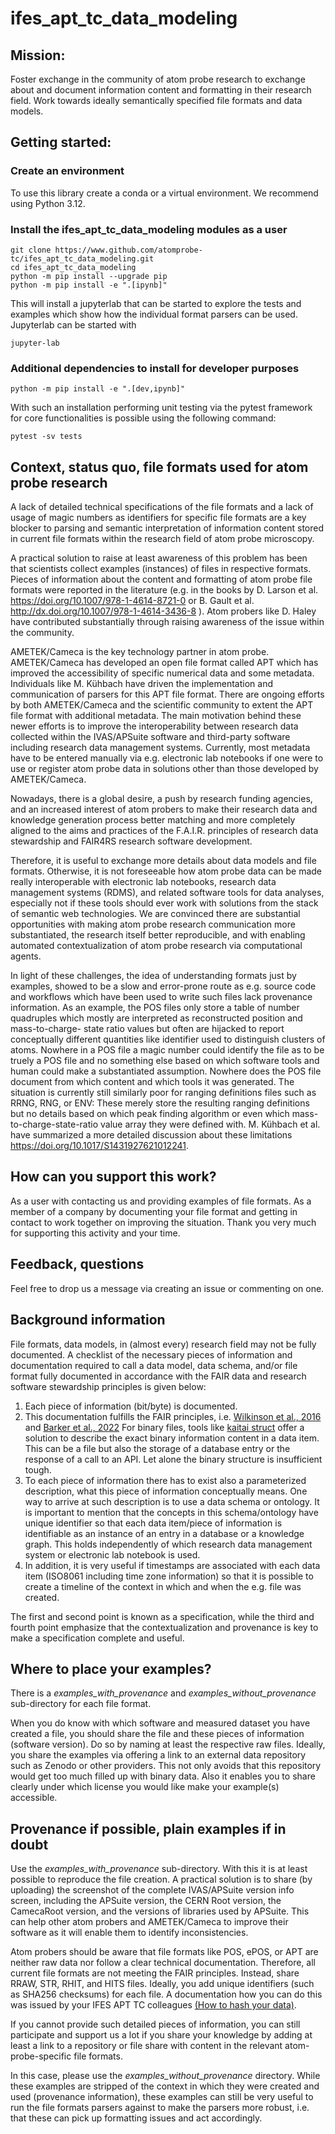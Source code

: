 # ifes_apt_tc_data_modeling

## Mission:
Foster exchange in the community of atom probe research to exchange about and
document information content and formatting in their research field.
Work towards ideally semantically specified file formats and data models.

## Getting started:

### Create an environment
To use this library create a conda or a virtual environment. We recommend using Python 3.12.

### Install the ifes_apt_tc_data_modeling modules as a user

```
git clone https://www.github.com/atomprobe-tc/ifes_apt_tc_data_modeling.git
cd ifes_apt_tc_data_modeling
python -m pip install --upgrade pip
python -m pip install -e ".[ipynb]"
```
This will install a jupyterlab that can be started to explore the tests and examples
which show how the individual format parsers can be used. Jupyterlab can be started with

```
jupyter-lab
```

### Additional dependencies to install for developer purposes
```
python -m pip install -e ".[dev,ipynb]"
```

With such an installation performing unit testing via the pytest framework for core functionalities
is possible using the following command:
```
pytest -sv tests
```

## Context, status quo, file formats used for atom probe research
A lack of detailed technical specifications of the file formats and a lack of usage of magic numbers as identifiers for specific file formats
are a key blocker to parsing and semantic interpretation of information content stored in current file formats within the research field of
atom probe microscopy.

A practical solution to raise at least awareness of this problem has been that scientists collect examples (instances)
of files in respective formats. Pieces of information about the content and formatting of atom probe file formats were reported in the literature
(e.g. in the books by D. Larson et al. https://doi.org/10.1007/978-1-4614-8721-0 or B. Gault et al. http://dx.doi.org/10.1007/978-1-4614-3436-8 ).
Atom probers like D. Haley have contributed substantially through raising awareness of the issue within the community.

AMETEK/Cameca is the key technology partner in atom probe. AMETEK/Cameca has developed an open file format called APT which has improved
the accessibility of specific numerical data and some metadata. Individuals like M. Kühbach have driven the implementation and
communication of parsers for this APT file format. There are ongoing efforts by both AMETEK/Cameca and the scientific community to extent the APT file format
with additional metadata. The main motivation behind these newer efforts is to improve the interoperability between research data collected
within the IVAS/APSuite software and third-party software including research data management systems.
Currently, most metadata have to be entered manually via e.g. electronic lab notebooks if one were to use or register atom probe
data in solutions other than those developed by AMETEK/Cameca.

Nowadays, there is a global desire, a push by research funding agencies, and an increased interest of atom probers
to make their research data and knowledge generation process better matching and more completely aligned to the aims
and practices of the F.A.I.R. principles of research data stewardship and FAIR4RS research software development.

Therefore, it is useful to exchange more details about data models and file formats. Otherwise, it is not foreseeable
how atom probe data can be made really interoperable with electronic lab notebooks, research data management
systems (RDMS), and related software tools for data analyses, especially not if these tools should ever work with
solutions from the stack of semantic web technologies. We are convinced there are substantial opportunities with making
atom probe research communication more substantiated, the research itself better reproducible, and with enabling
automated contextualization of atom probe research via computational agents.

In light of these challenges, the idea of understanding formats just by examples, showed to be a slow and error-prone route
as e.g. source code and workflows which have been used to write such files lack provenance information. As an example,
the POS files only store a table of number quadruples which mostly are interpreted as reconstructed position and mass-to-charge-
state ratio values but often are hijacked to report conceptually different quantities like identifier used to distinguish clusters of
atoms. Nowhere in a POS file a magic number could identify the file as to be truely a POS file and no something else based on
which software tools and human could make a substantiated assumption. Nowhere does the POS file document from which
content and which tools it was generated. The situation is currently still similarly poor for ranging definitions files such as RRNG, RNG,
or ENV: These merely store the resulting ranging definitions but no details based on which peak finding algorithm or even which
mass-to-charge-state-ratio value array they were defined with. M. Kühbach et al. have summarized a more detailed discussion
about these limitations https://doi.org/10.1017/S1431927621012241.

## How can you support this work?
As a user with contacting us and providing examples of file formats. As a member of a company by documenting your file format
and getting in contact to work together on improving the situation. Thank you very much for supporting this activity and your time.

## Feedback, questions
Feel free to drop us a message via creating an issue or commenting on one. 

## Background information
File formats, data models, in (almost every) research field may not be fully documented.
A checklist of the necessary pieces of information and documentation required to call a
data model, data schema, and/or file format fully documented in accordance with the
FAIR data and research software stewardship principles is given below:

1. Each piece of information (bit/byte) is documented.
2. This documentation fulfills the FAIR principles, i.e.
   [Wilkinson et al., 2016](https://doi.org/10.1038/sdata.2016.18) and
   [Barker et al., 2022](https://doi.org/10.1038/s41597-022-01710-x)
   For binary files, tools like [kaitai struct](https://kaitai.io/) offer a
   solution to describe the exact binary information content in a data
   item. This can be a file but also the storage of a database entry or the
   response of a call to an API.
   Let alone the binary structure is insufficient tough.
3. To each piece of information there has to exist also a parameterized description,
   what this piece of information conceptually means. One way to arrive at such
   description is to use a data schema or ontology.
   It is important to mention that the concepts in this schema/ontology have
   unique identifier so that each data item/piece of information is identifiable
   as an instance of an entry in a database or a knowledge graph.
   This holds independently of which research data management system
   or electronic lab notebook is used.
4. In addition, it is very useful if timestamps are associated with each data item
   (ISO8061 including time zone information) so that it is possible to create a
   timeline of the context in which and when the e.g. file was created.

The first and second point is known as a specification, while the third and fourth
point emphasize that the contextualization and provenance is key to make a
specification complete and useful.

## Where to place your examples?
There is a *examples_with_provenance* and *examples_without_provenance* sub-directory for each file format.

When you do know with which software and measured dataset you have created a file,
you should share the file and these pieces of information (software version). Do so by
naming at least the respective raw files. Ideally, you share the examples via offering
a link to an external data repository such as Zenodo or other providers. This not only
avoids that this repository would get too much filled up with binary data.
Also it enables you to share clearly under which license you would like make your
example(s) accessible.

## Provenance if possible, plain examples if in doubt
Use the *examples_with_provenance* sub-directory. With this it is at least possible
to reproduce the file creation. A practical solution is to share (by uploading)
the screenshot of the complete IVAS/APSuite version info screen, including
the APSuite version, the CERN Root version, the CamecaRoot version, and the versions
of libraries used by APSuite. This can help other atom probers and AMETEK/Cameca
to improve their software as it will enable them to identify inconsistencies.

Atom probers should be aware that file formats like POS, ePOS, or APT are neither
raw data nor follow a clear technical documentation. Therefore, all current file
formats are not meeting the FAIR principles. Instead, share RRAW, STR, RHIT, and HITS files.
Ideally, you add unique identifiers (such as SHA256 checksums) for each file.
A documentation how you can do this was issued by your IFES APT TC colleagues
[(How to hash your data)](https://github.com/oxfordAPT/hashlist).

If you cannot provide such detailed pieces of information, you can still participate
and support us a lot if you share your knowledge by adding at least a link to a repository
or file share with content in the relevant atom-probe-specific file formats.

In this case, please use the *examples_without_provenance* directory.
While these examples are stripped of the context in which they were created
and used (provenance information), these examples can still be very useful
to run the file formats parsers against to make the parsers more robust, i.e.
that these can pick up formatting issues and act accordingly.
